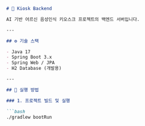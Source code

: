 ```markdown
# 🧠 Kiosk Backend

AI 기반 어르신 음성인식 키오스크 프로젝트의 백엔드 서버입니다.

---

## ⚙️ 기술 스택

- Java 17
- Spring Boot 3.x
- Spring Web / JPA
- H2 Database (개발용)

---

## 🚀 실행 방법

### 1. 프로젝트 빌드 및 실행

```bash
./gradlew bootRun
